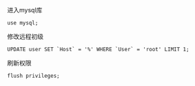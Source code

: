 进入mysql库

```mysql
use mysql;
```

修改远程初级

```mysql
UPDATE user SET `Host` = '%' WHERE `User` = 'root' LIMIT 1;
```

刷新权限

```mysql
flush privileges;
```

